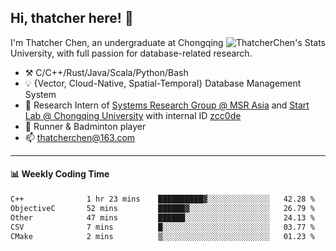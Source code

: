 ## Hi, thatcher here! :wave:

<img align="right" src="https://github-readme-stats.vercel.app/api?username=thatcherchen&title_color=333&text_color=777" alt="ThatcherChen's Stats" >

I'm Thatcher Chen, an undergraduate at Chongqing University, with full passion for database-related research.

- :hammer_and_pick:  C/C++/Rust/Java/Scala/Python/Bash
- :bulb:  {Vector, Cloud-Native, Spatial-Temporal} Database Management System
- :telescope:  Research Intern of [Systems Research Group @ MSR Asia](https://www.microsoft.com/en-us/research/group/systems-research-group-asia) and [Start Lab @ Chongqing University](https://github.com/Spatio-Temporal-Lab) with internal ID [zcc0de](https://github.com/zcc0de)
- :seedling:  Runner & Badminton player
- :mailbox: thatcherchen@163.com

---

#### :bar_chart: Weekly Coding Time

<!--START_SECTION:waka-->

```txt
C++              1 hr 23 mins    ██████████▓░░░░░░░░░░░░░░   42.28 %
ObjectiveC       52 mins         ██████▓░░░░░░░░░░░░░░░░░░   26.79 %
Other            47 mins         ██████░░░░░░░░░░░░░░░░░░░   24.13 %
CSV              7 mins          █░░░░░░░░░░░░░░░░░░░░░░░░   03.77 %
CMake            2 mins          ▒░░░░░░░░░░░░░░░░░░░░░░░░   01.23 %
```

<!--END_SECTION:waka-->
